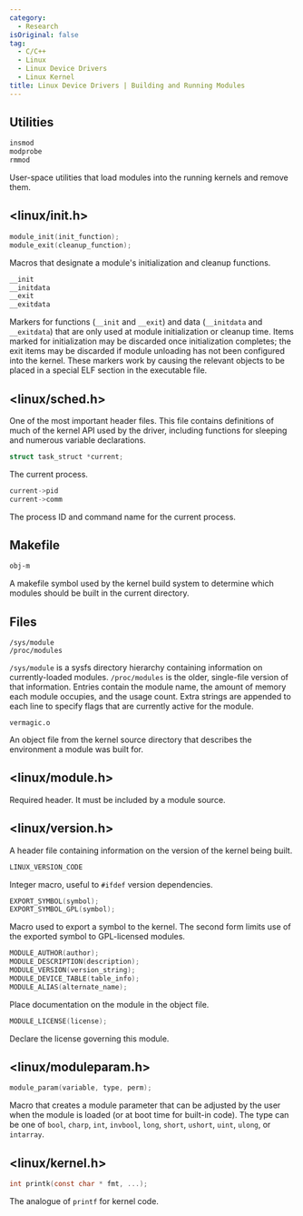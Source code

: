```yaml
---
category:
  - Research
isOriginal: false
tag:
  - C/C++
  - Linux
  - Linux Device Drivers
  - Linux Kernel
title: Linux Device Drivers | Building and Running Modules
---
```


## Utilities

```bash
insmod
modprobe
rmmod
```

User-space utilities that load modules into the running kernels and remove them.

## <linux/init.h>

```c
module_init(init_function);
module_exit(cleanup_function);
```

Macros that designate a module's initialization and cleanup functions.

```c
__init
__initdata
__exit
__exitdata
```

Markers for functions (`__init` and `__exit`) and data (`__initdata` and `__exitdata`) that are only used at module initialization or cleanup time. Items marked for initialization may be discarded once initialization completes; the exit items may be discarded if module unloading has not been configured into the kernel. These markers work by causing the relevant objects to be placed in a special ELF section in the executable file.

## <linux/sched.h>

One of the most important header files. This file contains definitions of much of the kernel API used by the driver, including functions for sleeping and numerous variable declarations.

```c
struct task_struct *current;
```

The current process.

```c
current->pid
current->comm
```

The process ID and command name for the current process.

## Makefile

```makefile
obj-m
```

A makefile symbol used by the kernel build system to determine which modules should be built in the current directory.

## Files

```
/sys/module
/proc/modules
```

`/sys/module` is a sysfs directory hierarchy containing information on currently-loaded modules. `/proc/modules` is the older, single-file version of that information. Entries contain the module name, the amount of memory each module occupies, and the usage count. Extra strings are appended to each line to specify flags that are currently active for the module.

```
vermagic.o
```

An object file from the kernel source directory that describes the environment a module was built for.

## <linux/module.h>

Required header. It must be included by a module source.

## <linux/version.h>

A header file containing information on the version of the kernel being built.

```c
LINUX_VERSION_CODE
```

Integer macro, useful to `#ifdef` version dependencies.

```c
EXPORT_SYMBOL(symbol);
EXPORT_SYMBOL_GPL(symbol);
```

Macro used to export a symbol to the kernel. The second form limits use of the exported symbol to GPL-licensed modules.

```c
MODULE_AUTHOR(author);
MODULE_DESCRIPTION(description);
MODULE_VERSION(version_string);
MODULE_DEVICE_TABLE(table_info);
MODULE_ALIAS(alternate_name);
```

Place documentation on the module in the object file.

```c
MODULE_LICENSE(license);
```

Declare the license governing this module.

## <linux/moduleparam.h>

```c
module_param(variable, type, perm);
```

Macro that creates a module parameter that can be adjusted by the user when the module is loaded (or at boot time for built-in code). The type can be one of `bool`, `charp`, `int`, `invbool`, `long`, `short`, `ushort`, `uint`, `ulong`, or `intarray`.

## <linux/kernel.h>

```c
int printk(const char * fmt, ...);
```

The analogue of `printf` for kernel code.
